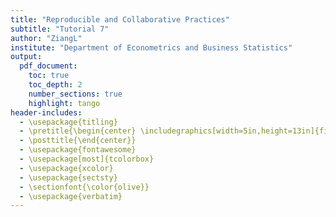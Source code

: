 ```yaml
---
title: "Reproducible and Collaborative Practices"
subtitle: "Tutorial 7"
author: "ZiangL"
institute: "Department of Econometrics and Business Statistics"
output:
  pdf_document:
    toc: true
    toc_depth: 2
    number_sections: true
    highlight: tango
header-includes:
  - \usepackage{titling}
  - \pretitle{\begin{center} \includegraphics[width=5in,height=13in]{figs/front.jpg}\LARGE\\}
  - \posttitle{\end{center}}
  - \usepackage{fontawesome}
  - \usepackage[most]{tcolorbox}
  - \usepackage{xcolor}
  - \usepackage{sectsty}
  - \sectionfont{\color{olive}}
  - \usepackage{verbatim}
---
```

